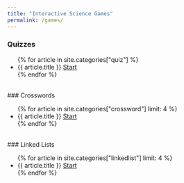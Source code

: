 ```yaml
---
title: "Interactive Science Games"
permalink: /games/
---
```


### Quizzes
<ul>
{% for article in site.categories["quiz"] %}
<li>{{ article.title }} <a class="button" href="{{ article.url }}">Start</a></li>
{% endfor %}
</ul>

<br>
### Crosswords
<ul>
{% for article in site.categories["crossword"] limit: 4 %}
<li>{{ article.title }} <a class="button" href="{{ article.url }}">Start</a></li>
{% endfor %}
</ul>

<br>
### Linked Lists
<ul>
{% for article in site.categories["linkedlist"] limit: 4 %}
<li>{{ article.title }} <a class="button" href="{{ article.url }}">Start</a></li>
{% endfor %}
</ul>
